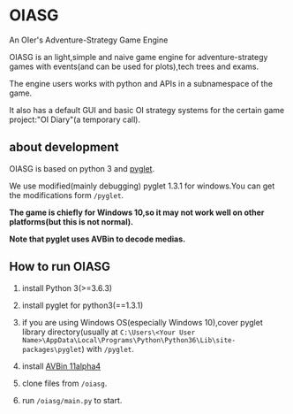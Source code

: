 # OIASG
An OIer's Adventure-Strategy Game Engine

OIASG is an light,simple and naive game engine for adventure-strategy games with events(and can be used for plots),tech trees and exams.

The engine users works with python and APIs in a subnamespace of the game.

It also has a default GUI and basic OI strategy systems for the certain game project:"OI Diary"(a temporary call).

## about development

OIASG is based on python 3 and [pyglet](http://pyglet.org/).

We use modified(mainly debugging) pyglet 1.3.1 for windows.You can get the modifications form `/pyglet`.

**The game is chiefly for Windows 10,so it may not work well on other platforms(but this is not normal).**

**Note that pyglet uses AVBin to decode medias.**

## How to run OIASG

1. install Python 3(>=3.6.3)

2. install pyglet for python3(==1.3.1)

3. if you are using Windows OS(especially Windows 10),cover pyglet library directory(usually at `C:\Users\<Your User Name>\AppData\Local\Programs\Python\Python36\Lib\site-packages\pyglet`) with `/pyglet`.

4. install [AVBin 11alpha4](https://github.com/AVbin/AVbin/downloads)

5. clone files from `/oiasg`.

6. run `/oiasg/main.py` to start.
